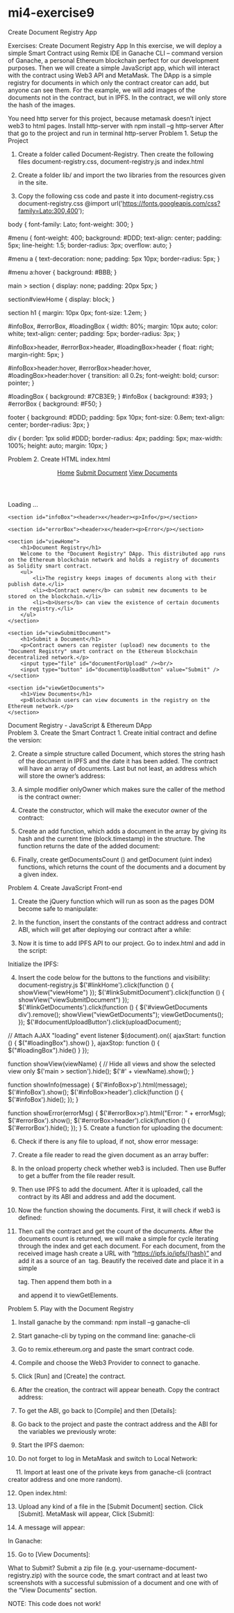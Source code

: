 # mi4-exercise9
Create Document Registry App

Exercises: Create Document Registry App
In this exercise, we will deploy a simple Smart Contract using Remix IDE in Ganache CLI – command version of Ganache, a personal Ethereum blockchain perfect for our development purposes. Then we will create a simple JavaScript app, which will interact with the contract using Web3 API and MetaMask. The DApp is a simple registry for documents in which only the contract creator can add, but anyone can see them. For the example, we will add images of the documents not in the contract, but in IPFS. In the contract, we will only store the hash of the images.
 
You need http server for this project, because metamask doesn’t inject web3 to html pages.
Install http-server with
npm install –g http-server
After that go to the project and run in terminal 
http-server
Problem 1.	Setup the Project
1.	Create a folder called Document-Registry. Then create the following files document-registry.css, document-registry.js and index.html
2.	Create a folder lib/ and import the two libraries from the resources given in the site. 
 
3.	Copy the following css code and paste it into document-registry.css
document-registry.css
@import url('https://fonts.googleapis.com/css?family=Lato:300,400');

body {
    font-family: Lato;
    font-weight: 300;
}

#menu {
    font-weight: 400;
    background: #DDD;
    text-align: center;
    padding: 5px;
    line-height: 1.5;
    border-radius: 3px;
    overflow: auto;
}

#menu a {
    text-decoration: none;
    padding: 5px 10px;
    border-radius: 5px;
}

#menu a:hover {
    background: #BBB;
}

main > section {
    display: none;
    padding: 20px 5px;
}

section#viewHome {
    display: block;
}

section h1 {
    margin: 10px 0px;
    font-size: 1.2em;
}

#infoBox, #errorBox, #loadingBox {
    width: 80%;
    margin: 10px auto;
    color: white;
    text-align: center;
    padding: 5px;
    border-radius: 3px;
}

#infoBox>header, #errorBox>header, #loadingBox>header {
    float: right;
    margin-right: 5px;
}

#infoBox>header:hover, #errorBox>header:hover, #loadingBox>header:hover {
    transition: all 0.2s;
    font-weight: bold;
    cursor: pointer;
}

#loadingBox {
    background: #7CB3E9;
}
#infoBox {
    background: #393;
}
#errorBox {
    background: #F50;
}

footer {
    background: #DDD;
    padding: 5px 10px;
    font-size: 0.8em;
    text-align: center;
    border-radius: 3px;
}

div {
    border: 1px solid #DDD;
    border-radius: 4px;
    padding: 5px;
    max-width: 100%;
    height: auto;
    margin: 10px;
}

Problem 2.	Create HTML
index.html
<!DOCTYPE html>

<html>

<head>
    <meta charset="utf-8" />
    <title>Document Registry DApp</title>
    <link rel="stylesheet" type="text/css" href="document-registry.css" />
    <script src="lib/jquery-3.3.1.min.js"></script>
    <script src="lib/sha256.min.js"></script>
    <script src="document-registry.js"></script>
</head>

<body>
<header id="menu">
    <a href="#" id="linkHome">Home</a>
    <a href="#" id="linkSubmitDocument">Submit Document</a>
    <a href="#" id="linkGetDocuments">View Documents</a>
</header>

<main>
    <section id="loadingBox">Loading ...</section>

    <section id="infoBox"><header>x</header><p>Info</p></section>

    <section id="errorBox"><header>x</header><p>Error</p></section>

    <section id="viewHome">
        <h1>Document Registry</h1>
        Welcome to the "Document Registry" DApp. This distributed app runs on the Ethereum blockchain network and holds a registry of documents as Solidity smart contract.
        <ul>
            <li>The registry keeps images of documents along with their publish date.</li>
            <li><b>Contract owner</b> can submit new documents to be stored on the blockchain.</li>
            <li><b>Users</b> can view the existence of certain documents in the registry.</li>
        </ul>
    </section>

    <section id="viewSubmitDocument">
        <h1>Submit a Document</h1>
        <p>Contract owners can register (upload) new documents to the "Document Registry" smart contract on the Ethereum blockchain decentralized network.</p>
        <input type="file" id="documentForUpload" /><br/>
        <input type="button" id="documentUploadButton" value="Submit" />
    </section>

    <section id="viewGetDocuments">
        <h1>View Documents</h1>
        <p>Blockchain users can view documents in the registry on the Ethereum network.</p>
    </section>
</main>

<footer>Document Registry - JavaScript & Ethereum DApp</footer>
</body>
</html>
Problem 3.	Create the Smart Contract
1.	Create initial contract and define the version:
 
2.	Create a simple structure called Document, which stores the string hash of the document in IPFS and the date it has been added. The contract will have an array of documents. Last but not least, an address which will store the owner’s address:
 
3.	A simple modifier onlyOwner which makes sure the caller of the method is the contract owner:
 
4.	Create the constructor, which will make the executor owner of the contract:
 
5.	Create an add function, which adds a document in the array by giving its hash and the current time (block.timestamp) in the structure. The function returns the date of the added document:
 
6.	Finally, create getDocumentsCount () and getDocument (uint index) functions, which returns the count of the documents and a document by a given index.
 
Problem 4.	Create JavaScript Front-end
1.	Create the jQuery function which will run as soon as the pages DOM become safe to manipulate:
 
2.	In the function, insert the constants of the contract address and contract ABI, which will get after deploying our contract after a while:
 
3.	Now it is time to add IPFS API to our project. Go to index.html and add in the script:
<script src="https://unpkg.com/ipfs-api/dist/index.js"></script>
 
Initialize the IPFS:
 
4.	Insert the code below for the buttons to the functions and visibility:
document-registry.js
$('#linkHome').click(function () {
    showView("viewHome")
});
$('#linkSubmitDocument').click(function () {
    showView("viewSubmitDocument")
});
$('#linkGetDocuments').click(function () {
    $('#viewGetDocuments div').remove();
    showView("viewGetDocuments");
    viewGetDocuments();
});
$('#documentUploadButton').click(uploadDocument);

// Attach AJAX "loading" event listener
$(document).on({
    ajaxStart: function () {
        $("#loadingBox").show()
    },
    ajaxStop: function () {
        $("#loadingBox").hide()
    }
});

function showView(viewName) {
    // Hide all views and show the selected view only
    $('main > section').hide();
    $('#' + viewName).show();
}

function showInfo(message) {
    $('#infoBox>p').html(message);
    $('#infoBox').show();
    $('#infoBox>header').click(function () {
        $('#infoBox').hide();
    });
}

function showError(errorMsg) {
    $('#errorBox>p').html("Error: " + errorMsg);
    $('#errorBox').show();
    $('#errorBox>header').click(function () {
        $('#errorBox').hide();
    });
}
5.	Create a function for uploading the document:
 
6.	Check if there is any file to upload, if not, show error message:
 
7.	Create a file reader to read the given document as an array buffer:
 
8.	In the onload property check whether web3 is included. Then use Buffer to get a buffer from the file reader result. 
 
9.	Then use IPFS to add the document. After it is uploaded, call the contract by its ABI and address and add the document.
 
10.	Now the function showing the documents. First, it will check if web3 is defined:
 
11.	Then call the contract and get the count of the documents. After the documents count is returned, we will make a simple for cycle iterating through the index and get each document. For each document, from the received image hash create a URL with “https://ipfs.io/ipfs/{hash}” and add it as a source of an <img> tag. Beautify the received date and place it in a simple <p> tag. Then append them both in a <div> and append it to viewGetElements.
 
Problem 5.	Play with the Document Registry
1.	Install ganache by the command:
npm install –g ganache-cli
2.	Start ganache-cli by typing on the command line:
ganache-cli
3.	Go to remix.ethereum.org and paste the smart contract code.
4.	Compile and choose the Web3 Provider to connect to ganache.
5.	Click [Run] and [Create] the contract.
 
6.	After the creation, the contract will appear beneath. Copy the contract address:
 
7.	To get the ABI, go back to [Compile] and then [Details]:
 
 
8.	Go back to the project and paste the contract address and the ABI for the variables we previously wrote:
 
9.	Start the IPFS daemon:
 
10.	Do not forget to log in MetaMask and switch to Local Network:
 
 
11.	Import at least one of the private keys from ganache-cli (contract creator address and one more random).
 
12.	Open index.html:
 
13.	Upload any kind of a file in the [Submit Document] section. Click [Submit]. MetaMask will appear, Click [Submit]:
 
 
14.	A message will appear:
 
In Ganache:
 


15.	Go to [View Documents]:
 

What to Submit?
Submit a zip file (e.g. your-username-document-registry.zip) with the source code, the smart contract and at least two screenshots with a successful submission of a document and one with of the “View Documents” section.

NOTE:  This code does not work!

